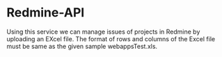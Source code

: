 # Redmine-API
Using this service we can manage issues of projects in Redmine by uploading an EXcel file.
The format of rows and columns of the Excel file must be same as the given sample webappsTest.xls.
